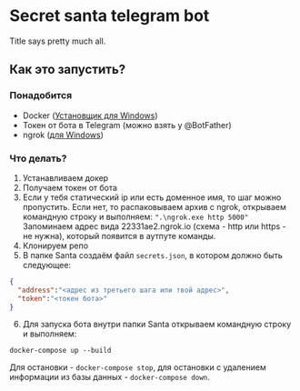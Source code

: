 # Secret santa telegram bot
Title says pretty much all.

## Как это запустить?
### Понадобится
* Docker ([Установщик для Windows](https://download.docker.com/win/stable/Docker%20for%20Windows%20Installer.exe))
* Токен от бота в Telegram (можно взять у @BotFather)
* ngrok ([для Windows](https://bin.equinox.io/c/4VmDzA7iaHb/ngrok-stable-windows-amd64.zip))

### Что делать?
1. Устанавливаем докер
2. Получаем токен от бота
3. Если у тебя статический ip или есть доменное имя, то шаг можно пропустить. Если нет, то распаковываем архив с ngrok, 
открываем командную строку и выполняем: `".\ngrok.exe http 5000"` Запоминаем адрес вида 22331ae2.ngrok.io 
(схема - http или https - не нужна), который появится в аутпуте команды.
4. Клонируем репо
5. В папке Santa создаём файл `secrets.json`, в котором должно быть следующее:
```json
{
  "address":"<адрес из третьего шага или твой адрес>",
  "token":"<токен бота>"
}
```
6. Для запуска бота внутри папки Santa открываем командную строку и выполняем:
```
docker-compose up --build
```
Для остановки - `docker-compose stop`, для остановки с удалением информации из базы данных - `docker-compose down`.
